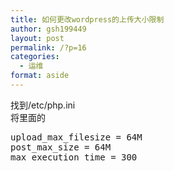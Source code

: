 ```yaml
---
title: 如何更改wordpress的上传大小限制
author: gsh199449
layout: post
permalink: /?p=16
categories:
  - 运维
format: aside
---
```

找到/etc/php.ini  
将里面的

<pre name="code" class="java">upload_max_filesize = 64M 
post_max_size = 64M 
max_execution_time = 300 
</pre>